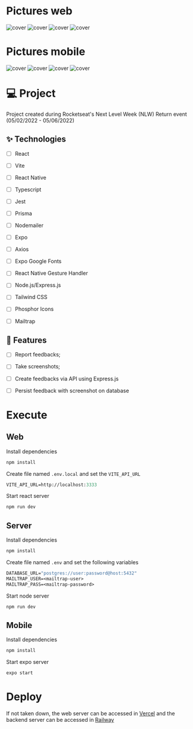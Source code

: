 # Pictures web

![cover](.github/web-index.png?style=flat)
![cover](.github/web-choose-feedback.png?style=flat)
![cover](.github/web-sending-feedback.png?style=flat)
![cover](.github/web-feedback-sent.png?style=flat)

# Pictures mobile

![cover](.github/mobile-index.png?style=flat)
![cover](.github/mobile-choose-feedback.png?style=flat)
![cover](.github/mobile-sending-feedback.png?style=flat)
![cover](.github/mobile-feedback-sent.png?style=flat)


# 💻 Project
Project created during Rocketseat's Next Level Week (NLW) Return event (05/02/2022 - 05/06/2022)

## ✨ Technologies

-   [ ] React
-   [ ] Vite
-   [ ] React Native
-   [ ] Typescript
-   [ ] Jest
-   [ ] Prisma
-   [ ] Nodemailer
-   [ ] Expo
-   [ ] Axios
-   [ ] Expo Google Fonts
-   [ ] React Native Gesture Handler
-   [ ] Node.js/Express.js
-   [ ] Tailwind CSS
-   [ ] Phosphor Icons
-   [ ] Mailtrap


## :wrench: Features 

-   [ ] Report feedbacks;
-   [ ] Take screenshots;
-   [ ] Create feedbacks via API using Express.js
-   [ ] Persist feedback with screenshot on database


# Execute

## Web

Install dependencies

```cl
npm install
```

Create file named `.env.local` and set the `VITE_API_URL`

```cl
VITE_API_URL=http://localhost:3333
```

Start react server

```cl
npm run dev
```

## Server

Install dependencies

```cl
npm install
```

Create file named `.env` and set the following variables

```cl
DATABASE_URL="postgres://user:password@host:5432"
MAILTRAP_USER=<mailtrap-user>
MAILTRAP_PASS=<mailtrap-password>
```

Start node server

```cl
npm run dev
```

## Mobile

Install dependencies

```cl
npm install
```

Start expo server

```cl
expo start
```

# Deploy

If not taken down, the web server can be accessed in [Vercel](https://nlw-return-7irmscrqs-brunoabe26.vercel.app/) and the backend server can be accessed in [Railway](https://nlw-return-production-5bf7.up.railway.app/)
